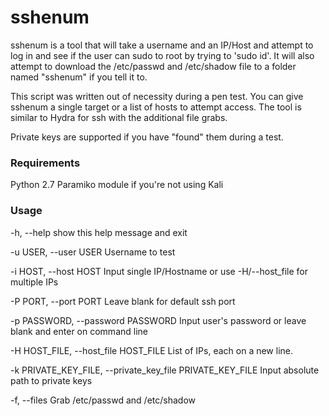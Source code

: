 # sshenum
sshenum is a tool that will take a username and an IP/Host and attempt to log in and see if the user can sudo to root by trying to 'sudo id'.  It will also attempt to download the /etc/passwd and /etc/shadow file to a folder named "sshenum" if you tell it to.

This script was written out of necessity during a pen test.  You can give sshenum a single target or a list of hosts to attempt access.  The tool is similar to Hydra for ssh with the additional file grabs.  

Private keys are supported if you have "found" them during a test.

### Requirements
Python 2.7
Paramiko module if you're not using Kali

### Usage
 -h, --help            show this help message and exit
 
  -u USER, --user USER  Username to test
  
  -i HOST, --host HOST  Input single IP/Hostname or use -H/--host_file for
                        multiple IPs

  -P PORT, --port PORT  Leave blank for default ssh port

  -p PASSWORD, --password PASSWORD
                        Input user's password or leave blank and enter on
                        command line

  -H HOST_FILE, --host_file HOST_FILE
                        List of IPs, each on a new line.

  -k PRIVATE_KEY_FILE, --private_key_file PRIVATE_KEY_FILE
                        Input absolute path to private keys

  -f, --files           Grab /etc/passwd and /etc/shadow

